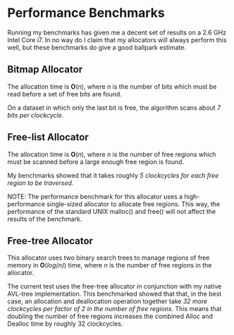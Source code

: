 # Performance Benchmarks

Running my benchmarks has given me a decent set of results on a 2.6 GHz Intel Core i7. In no way do I claim that my allocators will always perform this well, but these benchmarks do give a good ballpark estimate.

## Bitmap Allocator

The allocation time is **O**(*n*), where *n* is the number of bits which must be read before a set of free bits are found.

On a dataset in which only the last bit is free, the algorithm scans about *7 bits per clockcycle*.

## Free-list Allocator

The allocation time is **O**(*n*), where *n* is the number of free regions which must be scanned before a large enough free region is found.

My benchmarks showed that it takes roughly *5 clockcycles for each free region to be traversed*.

NOTE: The performance benchmark for this allocator uses a high-performance single-sized allocator to allocate free regions. This way, the performance of the standard UNIX malloc() and free() will not affect the results of the benchmark.

## Free-tree Allocator

This allocator uses two binary search trees to manage regions of free memory in **O**(*log(n)*) time, where *n* is the number of free regions in the allocator.

The current test uses the free-tree allocator in conjunction with my native AVL-tree implementation. This benchmarked showed that that, in the best case,  an allocation and deallocation operation together take *32 more clockcycles per factor of 2 in the number of free regions*. This means that doubling the number of free regions increases the combined Alloc and Dealloc time by roughly 32 clockcycles.
